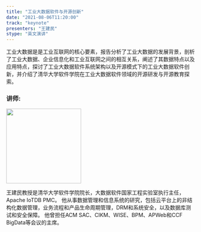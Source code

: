 ```yaml
---
title: "工业大数据软件与开源创新"
date: "2021-08-06T11:20:00"
track: "keynote"
presenters: "王建民"
stype: "英文演讲"
---
```

工业大数据是是工业互联网的核心要素，报告分析了工业大数据的发展背景，剖析了工业大数据、企业信息化和工业互联网之间的相互关系，阐述了其数据特点以及应用特点，探讨了工业大数据软件系统架构以及开源模式下的工业大数据软件创新，并介绍了清华大学软件学院在工业大数据软件领域的开源研发与开源教育探索。
### 讲师:

<img src="images/speaker/Wang-Jianmin.png" width="200"/>


王建民教授是清华大学软件学院院长，大数据软件国家工程实验室执行主任，Apache IoTDB PMC。
他从事数据管理和信息系统的研究，包括云平台上的非结构化数据管理，业务流程和产品生命周期管理，DRM和系统安全，以及数据库测试和安全保障。
他曾担任ACM SAC、CIKM、WISE、BPM、APWeb和CCF BigData等会议的主席。
